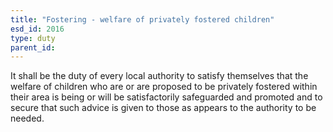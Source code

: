 ```yaml
---
title: "Fostering - welfare of privately fostered children"
esd_id: 2016
type: duty
parent_id:  
---
```


It shall be the duty of every local authority to satisfy themselves that the welfare of children who are or are proposed to be privately fostered within their area is being or will be satisfactorily safeguarded and promoted and to secure that such advice is given to those as appears to the authority to be needed. 

